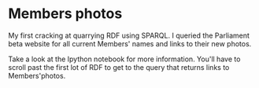 # Members photos

My first cracking at quarrying RDF using SPARQL. I queried the Parliament beta website for all current Members' names and links to their new photos. 

Take a look at the Ipython notebook for more information. You'll have to scroll past the first lot of RDF to get to the query that returns links to Members'photos.
